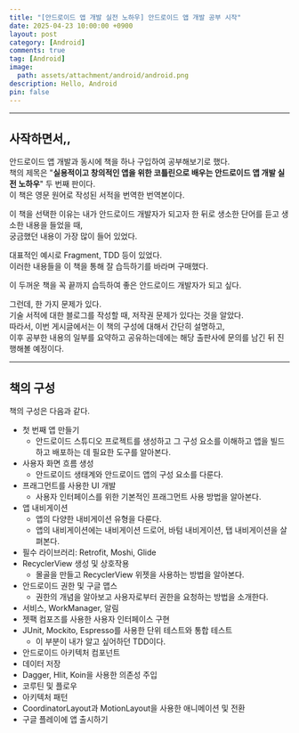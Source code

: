 ```yaml
---
title: "[안드로이드 앱 개발 실전 노하우] 안드로이드 앱 개발 공부 시작"
date: 2025-04-23 10:00:00 +0900
layout: post
category: [Android]
comments: true
tag: [Android]
image:
  path: assets/attachment/android/android.png
description: Hello, Android
pin: false
---
```

- - -
## 사작하면서,,

안드로이드 앱 개발과 동시에 책을 하나 구입하여 공부해보기로 했다.  
책의 제목은 "**실용적이고 창의적인 앱을 위한 코틀린으로 배우는 안드로이드 앱 개발 실전 노하우**" 두 번째 판이다.  
이 책은 영문 원어로 작성된 서적을 번역한 번역본이다.

이 책을 선택한 이유는 내가 안드로이드 개발자가 되고자 한 뒤로 생소한 단어를 듣고 생소한 내용을 들었을 때,  
궁금했던 내용이 가장 많이 들어 있었다.  

대표적인 예시로 Fragment, TDD 등이 있었다.  
이러한 내용들을 이 책을 통해 잘 습득하기를 바라며 구매했다.  

이 두꺼운 책을 꼭 끝까지 습득하여 좋은 안드로이드 개발자가 되고 싶다.  

그런데, 한 가지 문제가 있다.  
기술 서적에 대한 블로그를 작성할 때, 저작권 문제가 있다는 것을 알았다.  
따라서, 이번 게시글에서는 이 책의 구성에 대해서 간단히 설명하고,  
이후 공부한 내용의 일부를 요약하고 공유하는데에는 해당 출판사에 문의를 남긴 뒤 진행해볼 예정이다.  

- - -
## 책의 구성
책의 구성은 다음과 같다.
- 첫 번째 앱 만들기
  - 안드로이드 스튜디오 프로젝트를 생성하고 그 구성 요소를 이해하고 앱을 빌드하고 배포하는 데 필요한 도구를 알아본다.
- 사용자 화면 흐름 생성
  - 안드로이드 생태계와 안드로이드 앱의 구성 요소를 다룬다.
- 프래그먼트를 사용한 UI 개발
  - 사용자 인터페이스를 위한 기본적인 프래그먼트 사용 방법을 알아본다.
- 앱 내비게이션
  - 앱의 다양한 내비게이션 유형을 다룬다.
  - 앱의 내비게이션에는 내비게이션 드로어, 바텀 내비게이션, 탭 내비게이션을 살펴본다.
- 필수 라이브러리: Retrofit, Moshi, Glide
- RecyclerView 생성 및 상호작용
  - 몰골을 만들고 RecyclerView 위젯을 사용하는 방법을 알아본다.
- 안드로이드 권한 및 구글 맵스 
  - 권한의 개념을 알아보고 사용자로부터 권한을 요청하는 방법을 소개한다.
- 서비스, WorkManager, 알림
- 젯팩 컴포즈를 사용한 사용자 인터페이스 구현
- JUnit, Mockito, Espresso를 사용한 단위 테스트와 통합 테스트
  - 이 부분이 내가 알고 싶어하던 TDD이다.
- 안드로이드 아키텍처 컴포넌트
- 데이터 저장
- Dagger, Hlit, Koin을 사용한 의존성 주입
- 코루틴 및 플로우
- 아키텍처 패턴
- CoordinatorLayout과 MotionLayout을 사용한 애니메이션 및 전환
- 구글 플레이에 앱 출시하기

